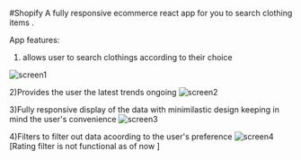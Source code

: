 #Shopify 
A fully responsive ecommerce react app for you to search clothing items .

App features:

1) allows user to search clothings according to their choice

![screen1](https://github.com/Akangkha/shopify/assets/113259853/9e3f365f-5619-457e-80cf-98837ead7580)


2)Provides the user the latest trends ongoing 
![screen2](https://github.com/Akangkha/shopify/assets/113259853/5b1e29d2-543d-405a-9b1d-4a83ea6b3a7a)

3)Fully responsive display of the data with minimilastic design keeping in mind the user's convenience
![screen3](https://github.com/Akangkha/shopify/assets/113259853/c9066769-e9ec-40ab-ac65-0148b7888d31)

4)Filters to filter out data acoording to the user's preference
![screen4](https://github.com/Akangkha/shopify/assets/113259853/e27bb6c7-6c31-4d66-a753-65207737b4de)
[Rating filter is not functional as of now ]
